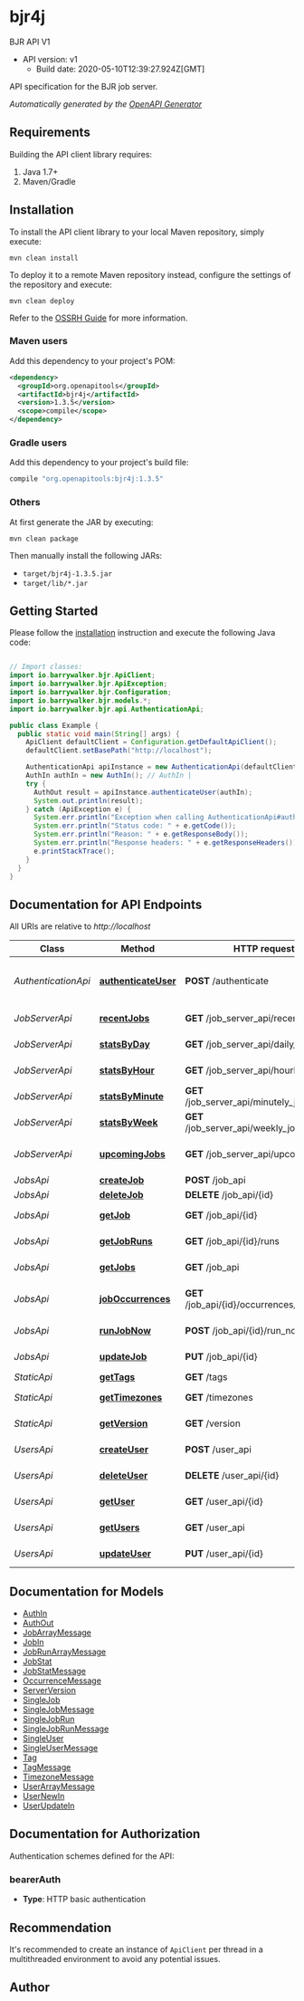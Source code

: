 # bjr4j

BJR API V1
- API version: v1
  - Build date: 2020-05-10T12:39:27.924Z[GMT]

API specification for the BJR job server.


*Automatically generated by the [OpenAPI Generator](https://openapi-generator.tech)*


## Requirements

Building the API client library requires:
1. Java 1.7+
2. Maven/Gradle

## Installation

To install the API client library to your local Maven repository, simply execute:

```shell
mvn clean install
```

To deploy it to a remote Maven repository instead, configure the settings of the repository and execute:

```shell
mvn clean deploy
```

Refer to the [OSSRH Guide](http://central.sonatype.org/pages/ossrh-guide.html) for more information.

### Maven users

Add this dependency to your project's POM:

```xml
<dependency>
  <groupId>org.openapitools</groupId>
  <artifactId>bjr4j</artifactId>
  <version>1.3.5</version>
  <scope>compile</scope>
</dependency>
```

### Gradle users

Add this dependency to your project's build file:

```groovy
compile "org.openapitools:bjr4j:1.3.5"
```

### Others

At first generate the JAR by executing:

```shell
mvn clean package
```

Then manually install the following JARs:

* `target/bjr4j-1.3.5.jar`
* `target/lib/*.jar`

## Getting Started

Please follow the [installation](#installation) instruction and execute the following Java code:

```java

// Import classes:
import io.barrywalker.bjr.ApiClient;
import io.barrywalker.bjr.ApiException;
import io.barrywalker.bjr.Configuration;
import io.barrywalker.bjr.models.*;
import io.barrywalker.bjr.api.AuthenticationApi;

public class Example {
  public static void main(String[] args) {
    ApiClient defaultClient = Configuration.getDefaultApiClient();
    defaultClient.setBasePath("http://localhost");

    AuthenticationApi apiInstance = new AuthenticationApi(defaultClient);
    AuthIn authIn = new AuthIn(); // AuthIn | 
    try {
      AuthOut result = apiInstance.authenticateUser(authIn);
      System.out.println(result);
    } catch (ApiException e) {
      System.err.println("Exception when calling AuthenticationApi#authenticateUser");
      System.err.println("Status code: " + e.getCode());
      System.err.println("Reason: " + e.getResponseBody());
      System.err.println("Response headers: " + e.getResponseHeaders());
      e.printStackTrace();
    }
  }
}

```

## Documentation for API Endpoints

All URIs are relative to *http://localhost*

Class | Method | HTTP request | Description
------------ | ------------- | ------------- | -------------
*AuthenticationApi* | [**authenticateUser**](docs/AuthenticationApi.md#authenticateUser) | **POST** /authenticate | Authenticates a user and returns a token
*JobServerApi* | [**recentJobs**](docs/JobServerApi.md#recentJobs) | **GET** /job_server_api/recent_jobs | List of recent jobs
*JobServerApi* | [**statsByDay**](docs/JobServerApi.md#statsByDay) | **GET** /job_server_api/daily_job_stats | Job statistics by day
*JobServerApi* | [**statsByHour**](docs/JobServerApi.md#statsByHour) | **GET** /job_server_api/hourly_job_stats | Job statistics by hour
*JobServerApi* | [**statsByMinute**](docs/JobServerApi.md#statsByMinute) | **GET** /job_server_api/minutely_job_stats | Job statistics by minute
*JobServerApi* | [**statsByWeek**](docs/JobServerApi.md#statsByWeek) | **GET** /job_server_api/weekly_job_stats | Job statistics by week
*JobServerApi* | [**upcomingJobs**](docs/JobServerApi.md#upcomingJobs) | **GET** /job_server_api/upcoming_jobs | List of upcoming jobs
*JobsApi* | [**createJob**](docs/JobsApi.md#createJob) | **POST** /job_api | Creates a job
*JobsApi* | [**deleteJob**](docs/JobsApi.md#deleteJob) | **DELETE** /job_api/{id} | Deletes a job
*JobsApi* | [**getJob**](docs/JobsApi.md#getJob) | **GET** /job_api/{id} | Retrieves a single job
*JobsApi* | [**getJobRuns**](docs/JobsApi.md#getJobRuns) | **GET** /job_api/{id}/runs | Retrieve the runs for a job
*JobsApi* | [**getJobs**](docs/JobsApi.md#getJobs) | **GET** /job_api | Retrieves jobs
*JobsApi* | [**jobOccurrences**](docs/JobsApi.md#jobOccurrences) | **GET** /job_api/{id}/occurrences/{end_date} | Upcoming job occurrences
*JobsApi* | [**runJobNow**](docs/JobsApi.md#runJobNow) | **POST** /job_api/{id}/run_now | Run a job now
*JobsApi* | [**updateJob**](docs/JobsApi.md#updateJob) | **PUT** /job_api/{id} | Updates a single job
*StaticApi* | [**getTags**](docs/StaticApi.md#getTags) | **GET** /tags | Get tags
*StaticApi* | [**getTimezones**](docs/StaticApi.md#getTimezones) | **GET** /timezones | Get timezones
*StaticApi* | [**getVersion**](docs/StaticApi.md#getVersion) | **GET** /version | Server version
*UsersApi* | [**createUser**](docs/UsersApi.md#createUser) | **POST** /user_api | Creates a user
*UsersApi* | [**deleteUser**](docs/UsersApi.md#deleteUser) | **DELETE** /user_api/{id} | Deletes a user
*UsersApi* | [**getUser**](docs/UsersApi.md#getUser) | **GET** /user_api/{id} | Retrieve a single user
*UsersApi* | [**getUsers**](docs/UsersApi.md#getUsers) | **GET** /user_api | Retrieves users
*UsersApi* | [**updateUser**](docs/UsersApi.md#updateUser) | **PUT** /user_api/{id} | Update a single user


## Documentation for Models

 - [AuthIn](docs/AuthIn.md)
 - [AuthOut](docs/AuthOut.md)
 - [JobArrayMessage](docs/JobArrayMessage.md)
 - [JobIn](docs/JobIn.md)
 - [JobRunArrayMessage](docs/JobRunArrayMessage.md)
 - [JobStat](docs/JobStat.md)
 - [JobStatMessage](docs/JobStatMessage.md)
 - [OccurrenceMessage](docs/OccurrenceMessage.md)
 - [ServerVersion](docs/ServerVersion.md)
 - [SingleJob](docs/SingleJob.md)
 - [SingleJobMessage](docs/SingleJobMessage.md)
 - [SingleJobRun](docs/SingleJobRun.md)
 - [SingleJobRunMessage](docs/SingleJobRunMessage.md)
 - [SingleUser](docs/SingleUser.md)
 - [SingleUserMessage](docs/SingleUserMessage.md)
 - [Tag](docs/Tag.md)
 - [TagMessage](docs/TagMessage.md)
 - [TimezoneMessage](docs/TimezoneMessage.md)
 - [UserArrayMessage](docs/UserArrayMessage.md)
 - [UserNewIn](docs/UserNewIn.md)
 - [UserUpdateIn](docs/UserUpdateIn.md)


## Documentation for Authorization

Authentication schemes defined for the API:
### bearerAuth

- **Type**: HTTP basic authentication


## Recommendation

It's recommended to create an instance of `ApiClient` per thread in a multithreaded environment to avoid any potential issues.

## Author




